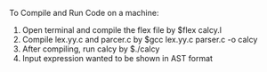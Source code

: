 To Compile and Run Code on a machine:
1. Open terminal and compile the flex file by $flex calcy.l
2. Compile lex.yy.c and parcer.c by $gcc lex.yy.c parser.c -o calcy
4. After compiling, run calcy by $./calcy
5. Input expression wanted to be shown in AST format
